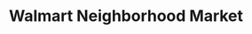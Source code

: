 ---
title: "Walmart Neighborhood Market"
url: /indianapolis/walmart-neighborhood-market-west-10th-street/
shop: supermarket
---